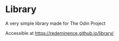 # Library

A very simple library made for The Odin Project

Accessible at https://redeminence.github.io/library/

